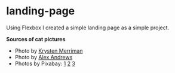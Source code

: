 # landing-page
Using Flexbox I created a simple landing page as a simple project.

**Sources of cat pictures**
- Photo by [Krysten Merriman](https://www.pexels.com/photo/short-coated-gray-cat-20787/)
- Photo by [Alex Andrews](https://www.pexels.com/photo/selective-focus-photography-of-cat-821736/)
- Photos by Pixabay: [1](https://www.pexels.com/photo/low-angle-shot-of-a-tabby-cat-208984/,
) [2](https://www.pexels.com/photo/grey-and-white-short-fur-cat-104827/,
) [3](https://www.pexels.com/photo/white-and-grey-kitten-on-brown-and-black-leopard-print-textile-45201/
) 

